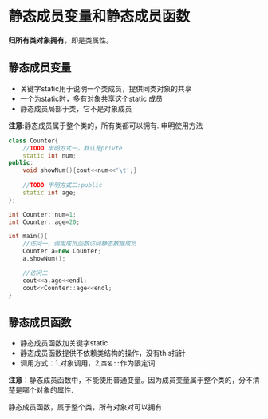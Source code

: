 # 静态成员变量和静态成员函数
**归所有类对象拥有**，即是类属性。

## 静态成员变量

*  关键字static用于说明一个类成员，提供同类对象的共享
*  一个为static时，多有对象共享这个static 成员
*  静态成员局部于类，它不是对象成员

**注意**:静态成员属于整个类的，所有类都可以拥有.
申明使用方法

```cpp
class Counter{
    //TODO 申明方式一，默认是privte
    static int num;
public:
    void showNum(){cout<<num<<'\t';}
    
    //TODO 申明方式二:public
    static int age;
};

int Counter::num=1;
int Counter::age=20;

int main(){
    //访问一，调用成员函数访问静态数据成员
    Counter a=new Counter;
    a.showNum();

    //访问二
    cout<<a.age<<endl;
    cout<<Counter::age<<endl;
}
```
## 静态成员函数

* 静态成员函数加关键字static
* 静态成员函数提供不依赖类结构的操作，没有this指针
* 调用方式：1.对象调用，2,`类名::`作为限定词

**注意**：静态成员函数中，不能使用普通变量。因为成员变量属于整个类的，分不清楚是哪个对象的属性.

静态成员函数，属于整个类，所有对象对可以拥有
